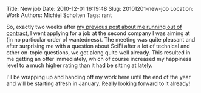 Title: New job
Date: 2010-12-01 16:19:48
Slug: 20101201-new-job
Location: Work
Authors: Michiel Scholten
Tags: rant

<p>So, exactly two weeks after <a href="http://dammit.nl/p/895">my previous post about me running out of contract</a>, I went applying for a job at the second company I was aiming at (in no particular order of wantedness). The meeting was quite pleasant and after surprising me with a question about SciFi after a lot of technical and other on-topic questions, we got along quite well already. This resulted in me getting an offer immediately, which of course increased my happiness level to a much higher rating than it had be sitting at lately.</p>

<p>I'll be wrapping up and handing off my work here until the end of the year and will be starting afresh in January. Really looking forward to it already!</p>